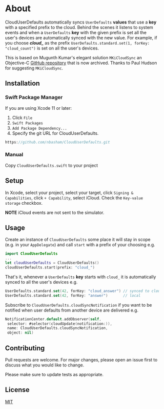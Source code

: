 # About

CloudUserDefaults automatically syncs `UserDefaults` **values** that use a **key** with a specified prefix to the cloud. Behind the scenes it listens to system events and when a `UserDefaults` **key** with the given prefix is set all the user's devices are automatically synced with the new value. For example, if you choose ***cloud_*** as the prefix `UserDefaults.standard.set(1, forKey: "cloud_count")` is set on all the user's devices.

This is based on Mugunth Kumar's elegant solution `MKiCloudSync` an Objective-C [GitHub repository](https://github.com/MugunthKumar/MKiCloudSync) that is now archived. Thanks to Paul Hudson for suggesting `MKiCloudSync`.

## Installation

### Swift Package Manager
If you are using Xcode 11 or later:
 1. Click `File`
 2. `Swift Packages`
 3. `Add Package Dependency...`
 4. Specify the git URL for CloudUserDefaults.

```swift
https://github.com/nbasham/CloudUserDefaults.git
```

### Manual
Copy `CloudUserDefaults.swift` to your project

## Setup
In Xcode, select your project, select your target, click `Signing & Capabilities`, click `+ Capability`, select iCloud. Check the `Key-value storage` checkbox.

**NOTE** iCloud events are not sent to the simulator.

## Usage
Create an instance of `CloudUserDefaults` some place it will stay in scope (e.g. in your `AppDelegate`) and call `start` with a prefix of your choosing e.g.
```swift
import CloudUserDefaults
...
let cloudUserDefaults = CloudUserDefaults()
cloudUserDefaults.start(prefix: "cloud_")
```
That's it, whenever a `UserDefaults` **key** starts with `cloud_` it is automatically synced to all the user's devices e.g.
```swift
UserDefaults.standard.set(42, forKey: "cloud_answer") // synced to cloud
UserDefaults.standard.set(42, forKey: "answer")       // local
```

Subscribe to `CloudUserDefaults.cloudSyncNotification` if you want to be notified when user defaults from another device are delivered e.g.
```swift
NotificationCenter.default.addObserver(self,
 selector: #selector(cloudUpdate(notification:)),
 name: CloudUserDefaults.cloudSyncNotification,
 object: nil)
```
## Contributing
Pull requests are welcome. For major changes, please open an issue first to discuss what you would like to change.

Please make sure to update tests as appropriate.

## License
[MIT](https://choosealicense.com/licenses/mit/)


